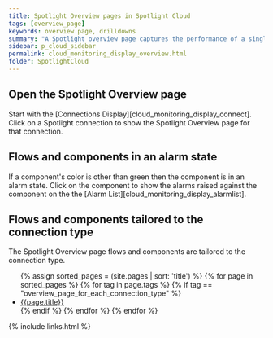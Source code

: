 ```yaml
---
title: Spotlight Overview pages in Spotlight Cloud
tags: [overview_page]
keywords: overview page, drilldowns
summary: "A Spotlight overview page captures the performance of a single monitored connection. Flows and components are updated in real time to highlight obvious bottlenecks and problem areas and color coded to indicate when an alarm is raised."
sidebar: p_cloud_sidebar
permalink: cloud_monitoring_display_overview.html
folder: SpotlightCloud
---
```


## Open the Spotlight Overview page

Start with the [Connections Display][cloud_monitoring_display_connect]. Click on a Spotlight connection to show the Spotlight Overview page for that connection.

## Flows and components in an alarm state

If a component's color is other than green then the component is in an alarm state. Click on the component to show the alarms raised against the component on the the [Alarm List][cloud_monitoring_display_alarmlist].

## Flows and components tailored to the connection type

The Spotlight Overview page flows and components are tailored to the connection type.

<ul>
{% assign sorted_pages = (site.pages | sort: 'title') %}
{% for page in sorted_pages %}
{% for tag in page.tags %}
{% if tag == "overview_page_for_each_connection_type" %}
<li><a href="{{ page.url | prepend: site.baseurl}}">{{page.title}}</a></li>
{% endif %}
{% endfor %}
{% endfor %}
</ul>




{% include links.html %}
